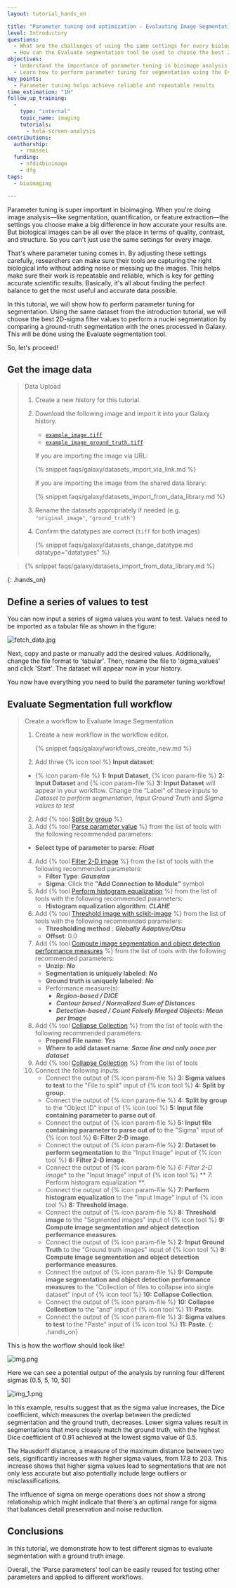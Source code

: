 ```yaml
---
layout: tutorial_hands_on

title: "Parameter tuning and optimization - Evaluating Image Segmentation with Galaxy"
level: Introductory
questions:
  - What are the challenges of using the same settings for every biological image, and how does parameter tuning address these challenges?
  - How can the Evaluate segmentation tool be used to choose the best 2D-sigma filter values for nuclei segmentation?
objectives:
  - Understand the importance of parameter tuning in bioimage analysis for achieving accurate results
  - Learn how to perform parameter tuning for segmentation using the Evaluate segmentation tool in Galaxy
key_points:
  - Parameter tuning helps achieve reliable and repeatable results
time_estimation: "1H"
follow_up_training:
  -
    type: "internal"
    topic_name: imaging
    tutorials:
      - hela-screen-analysis
contributions:
  authorship:
    - rmassei
  funding:
    - nfdi4bioimage
    - dfg
tags:
  - bioimaging

---
```



Parameter tuning is super important in bioimaging. 
When you're doing image analysis—like segmentation, quantification, or feature extraction—the settings you choose make a big difference in how accurate your results are. 
But biological images can be all over the place in terms of quality, contrast, and structure. 
So you can't just use the same settings for every image. 

That's where parameter tuning comes in. 
By adjusting these settings carefully, researchers can make sure their tools are capturing the right biological info without adding noise or messing up the images. 
This helps make sure their work is repeatable and reliable, which is key for getting accurate scientific results. 
Basically, it's all about finding the perfect balance to get the most useful and accurate data possible.

In this tutorial, we will show how to perform parameter tuning for segmentation. Using the same dataset from
the introduction tutorial, we will choose the best 2D-sigma filter values to perform a nuclei segmentation by
comparing a ground-truth segmentation with the ones processed in Galaxy. 
This will be done using the Evaluate segmentation tool.

So, let's proceed!

## Get the image data

> <hands-on-title> Data Upload </hands-on-title>
>
> 1. Create a new history for this tutorial.
>
> 2. Download the following image and import it into your Galaxy history.
>    
>    - [`example_image.tiff`](../../images/parameter-tuning/example_image.tiff)
>    - [`example_image_ground_truth.tiff`](../../images/parameter-tuning/example_image_ground_truth.tiff)
>    
>    If you are importing the image via URL:
>
>    {% snippet faqs/galaxy/datasets_import_via_link.md %}
>
>    If you are importing the image from the shared data library:
>
>    {% snippet faqs/galaxy/datasets_import_from_data_library.md %}
>
> 3. Rename the datasets appropriately if needed (e.g. `"original_image"`, `"ground_truth"`)
>
> 4. Confirm the datatypes are correct (`tiff` for both images)
>
>    {% snippet faqs/galaxy/datasets_change_datatype.md datatype="datatypes" %}

>
>    {% snippet faqs/galaxy/datasets_import_from_data_library.md %}
>
{: .hands_on}


## Define a series of values to test

You can now input a series of sigma values you want to test. Values need to be imported as a tabular file as
shown in the figure:

![fetch_data.jpg](../../images/parameter-tuning/fetch_data.jpg)

Next, copy and paste or manually add the desired values. Additionally, change the file format to 'tabular'. Then, rename the file to 'sigma_values' and click 'Start'.
The dataset will appear now in your history.


You now have everything you need to build the parameter tuning workflow!

## Evaluate Segmentation full workflow

> <hands-on-title>Create a workflow to Evaluate Image Segmentation</hands-on-title>
>
> 1. Create a new workflow in the workflow editor.
>
>    {% snippet faqs/galaxy/workflows_create_new.md %}
>
> 
> 2. Add three {% icon tool %} **Input dataset**:
> - {% icon param-file %} **1: Input Dataset**, {% icon param-file %} **2: Input Dataset** and {% icon param-file %} **3: Input Dataset** will appear in your workflow. 
> Change the "Label" of these inputs to *Dataset to perform segmentation*, *Input Ground Truth* and *Sigma values to test*
> 2. Add {% tool [Split by group](toolshed.g2.bx.psu.edu/repos/bgruening/split_file_on_column/tp_split_on_column/0.6) %} 
> 3. Add {% tool [Parse parameter value](param_value_from_file) %} from the list of tools with the following recommended parameters:
>   - **Select type of parameter to parse**: ***Float***
> 4. Add {% tool [Filter 2-D image](toolshed.g2.bx.psu.edu/repos/imgteam/2d_simple_filter/ip_filter_standard/1.12.0+galaxy1) %} from the list of tools with the following recommended parameters: 
>    - **Filter Type**: ***Gaussian*** 
>    - **Sigma**: Click the **"Add Connection to Module"** symbol
> 5. Add {% tool [Perform histogram equalization](toolshed.g2.bx.psu.edu/repos/imgteam/2d_histogram_equalization/ip_histogram_equalization/0.18.1+galaxy0) %} from the list of tools with the following recommended parameters:
>    - **Histogram equalization algorithm**: ***CLAHE***
> 6. Add {% tool [Threshold image with scikit-image](toolshed.g2.bx.psu.edu/repos/imgteam/2d_auto_threshold/ip_threshold/0.18.1+galaxy3) %} from the list of tools with the following recommended parameters:
>    - **Thresholding method** : ***Globally Adaptive/Otsu***
>    - **Offset**: 0.0
> 7. Add {% tool [Compute image segmentation and object detection performance measures](toolshed.g2.bx.psu.edu/repos/imgteam/segmetrics/ip_segmetrics/1.4.0-2) %} from the list of tools with the following recommended parameters:
>    - **Unzip**: ***No***
>    - **Segmentation is uniquely labeled**: ***No***
>    - **Ground truth is uniquely labeled**: ***No***
>    - Performance measure(s):
>      - ***Region-based / DICE***
>      - ***Contour based / Normalized Sum of Distances***
>      - ***Detection-based / Count Falsely Merged Objects: Mean per Image***
> 8. Add {% tool [Collapse Collection](toolshed.g2.bx.psu.edu/repos/nml/collapse_collections/collapse_dataset/5.1.0) %} from the list of tools with the following recommended parameters:
>    - **Prepend File name**: ***Yes***
>    - **Where to add dataset name**: ***Same line and only once per dataset***
> 9. Add {% tool [Collapse Collection](Paste1) %} from the list of tools
> 9. Connect the following inputs:
>     - Connect the output of {% icon param-file %} **3: Sigma values to test** to the "File to split"
>     input of {% icon tool %} **4: Split by group**.
>     - Connect the output of {% icon param-file %} **4: Split by group** to the "Object ID"
>     input of {% icon tool %} **5: Input file containing parameter to parse out of**. 
>     - Connect the output of {% icon param-file %} **5: Input file containing parameter to parse out of** to the "Sigma"
>     input of {% icon tool %} **6: Filter 2-D image**. 
>     - Connect the output of {% icon param-file %} **2: Dataset to perform segmentation** to the "Input Image"
>     input of {% icon tool %} **6: Filter 2-D image**. 
>     - Connect the output of {% icon param-file %} *6: Filter 2-D image** to the "Input Image"
>     input of {% icon tool %} ** 7: Perform histogram equalization **. 
>     - Connect the output of {% icon param-file %} **7: Perform histogram equalization** to the "Input Image"
>     input of {% icon tool %} **8: Threshold image**. 
>     - Connect the output of {% icon param-file %} **8: Threshold image** to the "Segmented images"
>     input of {% icon tool %} **9: Compute image segmentation and object detection performance measures**. 
>     - Connect the output of {% icon param-file %} **2: Input Ground Truth** to the "Ground truth images"
>     input of {% icon tool %} **9: Compute image segmentation and object detection performance measures**. 
>     - Connect the output of {% icon param-file %} **9: Compute image segmentation and object detection performance measures** to the "Collection of files to collapse into single dataset"
>     input of {% icon tool %} **10: Collapse Collection**. 
>     - Connect the output of {% icon param-file %} **10: Collapse Collection** to the "and"
>     input of {% icon tool %} **11: Paste**.
>     - Connect the output of {% icon param-file %} **3: Sigma values to test** to the "Paste"
>     input of {% icon tool %} **11: Paste**.
{: .hands_on}


This is how the worflow should look like!

![img.png](../../images/parameter-tuning/workflow_parameter_tuning.png)

Here we can see a potential output of the analysis by running four different sigmas (0.5, 5, 10, 50)

![img_1.png](../../images/parameter-tuning/table_results.png)

In this example, results suggest that as the sigma value increases,
the Dice coefficient, which measures the overlap between the predicted segmentation and
the ground truth, decreases. Lower sigma values result in segmentations 
that more closely match the ground truth, with the highest Dice coefficient of 
0.91 achieved at the lowest sigma value of 0.5. 

The Hausdorff 
distance, a measure of the maximum distance between two sets, significantly 
increases with higher sigma values, from 17.8 to 203. This increase shows that higher sigma values lead to segmentations 
that are not only less accurate but also potentially include large outliers or
misclassifications.

The influence of sigma on merge operations does not show a strong relationship which might indicate that 
there's an optimal range for sigma 
that balances detail preservation and noise reduction. 

## Conclusions

In this tutorial, we demonstrate how to test different sigmas to 
evaluate segmentation with a ground truth image. 

Overall, the 'Parse parameters' tool 
can be easily reused for testing other parameters and applied to different workflows.